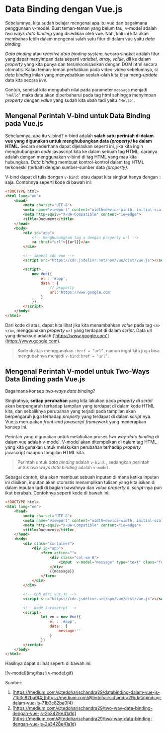 # Data Binding dengan Vue.js

Sebelumnya, kita sudah belajar mengenai apa itu vue dan bagaimana penggunaan v-model. Buat teman-teman yang belum tau, v-model adalah *two ways data binding* yang disedikan oleh vue. Nah, kali ini kita akan membahas lebih dalam mengenai salah satu fitur di dalam vue yaitu *data binding*.

*Data binding* atau *reactive data binding system*, secara singkat adalah fitur yang dapat menyimpan data seperti *variabel, array, value*, dll ke dalam *property* yang kita punya dan tersinkronisasikan dengan DOM html secara otomatis. Kalau teman-teman perhatikan pada video-video sebelumnya, si *data binding* inilah yang menyebabkan seolah-olah kita bisa meng-*update* data kita secara *live*.

Contoh, semisal kita mengubah nilai pada parameter `message` menjadi `‘Hello’` maka data akan diperbaharui pada tag html sehingga menyimpan *property* dengan *value* yang sudah kita ubah tadi yaitu `‘Hello’`.

## Mengenal Perintah V-bind untuk Data Binding pada Vue.js

Sebelumnya, apa itu v-bind? v-bind adalah **salah satu perintah di dalam vue yang digunakan untuk menghubungkan data *(property)* ke dalam HTML.** Secara sederhana dapat dijelaskan seperti ini, jika kita ingin menghubungkan *code* javascript kita ke dalam sebuah tag HTML, caranya adalah dengan menggunakan v-bind di tag HTML yang mau kita hubungkan. *Data binding* membuat kontrol-kontrol dalam tag HTML terkoneski (terkait) dengan sumber-sumber data *(property)*.

V-bind dapat di tulis dengan `v-bind:` atau dapat kita singkat hanya dengan `:` saja.
Contohnya seperti kode di bawah ini:

```html
<!DOCTYPE html>
<html lang="en">
    <head>
        <meta charset="UTF-8">
        <meta name="viewport" content="width=device-width, initial-scale=1.0">
        <meta http-equiv="X-UA-Compatible" content="ie=edge">
        <title>Document</title>
    </head>
    <body>
        <div id="app">
            <!-- Menghubungkan tag a dengan property url -->
            <a :href="url">{{url}}</a>
        </div>

        <!-- import cdn vue -->
        <script src="https://cdn.jsdelivr.net/npm/vue/dist/vue.js"></script>

        <script>
            new Vue({
                el : '#app',
                data : {
                    // property
                    url:'https://www.google.com'
                }
            })
        </script>
    </body>
</html>
```

Dari kode di atas, dapat kita lihat jika kita menambahkan *value* pada tag `<a></a>`, menggunakan *property* `url` yang terdapat di dalam *script*. Data url yang dimaksud adalah ['https://www.google.com'](https://www.google.com).

> Kode di atas menggunakan `:href = “url”`, namun ingat kita juga bisa mengubahnya menjadi `v-bind:href = “url”`.

## Mengenal Perintah V-model untuk Two-Ways Data Binding pada Vue.js

Bagaimana konsep *two-ways data binding*?

Singkatnya, **setiap perubahan** yang kita lakukan pada *property* di *script* akan berpengaruh terhadap tampilan yang terdapat di dalam kode HTML kita, dan sebaliknya perubahan yang terjadi pada tampilan akan berpengaruh juga terhadap *property* yang terdapat di dalam *script* nya.
Vue.js merupakan *front-end javascript framework* yang menerapkan konsep ini.

Perintah yang digunakan untuk melakukan proses *two way-data binding* di dalam vue adalah v-model. V-model akan ditempelkan di dalam tag HTML yang kita gunakan untuk melakukan perubahan terhadap *property* javascript maupun tampilan HTML kita.

> Perintah untuk *data binding* adalah `v-bind:`, sedangkan perintah untuk *two ways data binding* adalah `v-model`.

Sebagai contoh, kita akan membuat sebuah inputan di mana ketika inputan ini diisikan, inputan akan otomatis menampilkan tulisan yang kita isikan di dalam inputan tadi di bagian bawahnya dan *value* *property* di *script*-nya pun ikut berubah. Contohnya seperti kode di bawah ini:

```html
<!DOCTYPE html>
<html lang="en">
    <head>
        <meta charset="UTF-8">
        <meta name="viewport" content="width=device-width, initial-scale=1.0">
        <meta http-equiv="X-UA-Compatible" content="ie=edge">
        <title>Document</title>
    </head>
    <body>
        <div class="container">
            <div id="app">
                <form action="">
                    <div class="col-sm-6">
                        <input  v-model="message" type="text" class="form-control">
                    </div>
                    {{message}}
                </form>
            </div>
        </div>

        <!-- CDN dari vue.js -->
        <script src="https://cdn.jsdelivr.net/npm/vue/dist/vue.js"></script>

        <!-- kode Javascript -->
        <script>
                let vm = new Vue({
                    el : '#app',
                    data : {
                        message:''
                    }
                })
        </script>
    </body>
</html>
```

Hasilnya dapat dilihat seperti di bawah ini:

![v-model](img/hasil v-model.gif)

Sumber:

1. [https://medium.com/@tedoharischandra29/databinding-dalam-vue-js-71b3c82ba0f4](https://medium.com/@tedoharischandra29/databinding-dalam-vue-js-71b3c82ba0f4)
2. [https://medium.com/@tedoharischandra29/two-way-data-binding-dengan-vue-js-2a3428e41a1d](https://medium.com/@tedoharischandra29/two-way-data-binding-dengan-vue-js-2a3428e41a1d)
